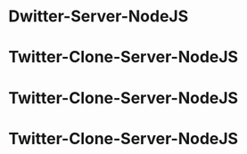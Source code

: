 # Dwitter-Server-NodeJS
# Twitter-Clone-Server-NodeJS
# Twitter-Clone-Server-NodeJS
# Twitter-Clone-Server-NodeJS
